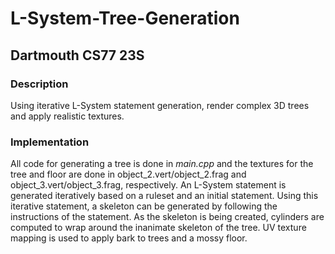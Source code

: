 # L-System-Tree-Generation

## Dartmouth CS77 23S

### Description
Using iterative L-System statement generation, render complex 3D trees and apply realistic textures.

### Implementation

All code for generating a tree is done in *main.cpp* and the textures for the tree and floor are done in object_2.vert/object_2.frag and object_3.vert/object_3.frag, respectively. 
An L-System statement is generated iteratively based on a ruleset and an initial statement. Using this iterative statement, a skeleton can be generated by following the instructions
of the statement. As the skeleton is being created, cylinders are computed to wrap around the inanimate skeleton of the tree. UV texture mapping is used to apply bark to trees and a mossy floor.
